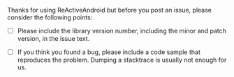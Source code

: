 Thanks for using ReActiveAndroid but before you post an issue, please consider the following points:

  - [ ] Please include the library version number, including the minor and patch version, in the issue text.

  - [ ] If you think you found a bug, please include a code sample that reproduces the problem. Dumping a stacktrace is usually not enough for us.